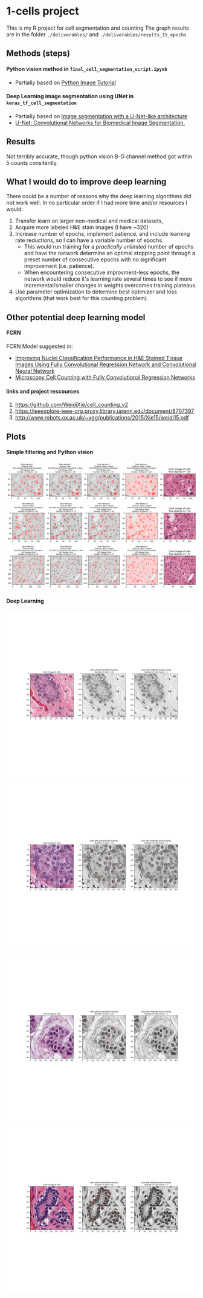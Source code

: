 # 1-cells project
This is my R project for cell segmentation and counting
The graph results are in the folder `./deliverables/` and `./deliverables/results_15_epochs`

## Methods (steps)
#### Python vision method in `final_cell_segmentation_script.ipynb`
* Partially based on [Python Image Tutorial](http://pythonvision.org/basic-tutorial/)

#### Deep Learning image segmentation using UNet in `keras_tf_cell_segmentation`
* Partially based on [Image segmentation with a U-Net-like architecture](https://keras.io/examples/vision/oxford_pets_image_segmentation/)
* [U-Net: Convolutional Networks for Biomedical Image Segmentation.](https://arxiv.org/abs/1505.04597)

## Results
 Not terribly accurate, though python vision B-G channel method got within 5 counts consitently.

## What I would do to improve deep learning 
There could be a number of reasons why the deep learning algorithms did not work well. In no particular order if I had more time and/or resources I would: 
1. Transfer learn on larger non-medical and medical datasets, 
1. Acquire more labeled H&E stain images (I have ~320)
1. Increase number of epochs, implement patience, and include learning rate reductions, so I can have a variable number of epochs.
    * This would run training for a *practically unlimited* number of epochs and have the network determine an optimal stopping point through a preset number of consecutive epochs with no significant improvement (i.e. patience).
    * When encountering consecutive improvment-less epochs, the network would reduce it's learning rate several times to see if more incremental/smaller changes in weights overcomes training plateaus. 
1. Use parameter optimization to determine best optimizer and loss algorithms (that work best for this counting problem).

## Other potential deep learning model
#### FCRN


FCRN Model suggested in:
* [Improving Nuclei Classification Performance in H&E Stained Tissue Images Using Fully Convolutional Regression Network and Convolutional Neural Network][id1]
* [Microscopy Cell Counting with Fully Convolutional Regression Networks][id2]

[github]: https://github.com/WeidiXie/cell_counting_v2 "GitHub WiediXie"
[id1]: https://ieeexplore-ieee-org.proxy.library.upenn.edu/document/8707397 
[id2]: http://www.robots.ox.ac.uk/~vgg/publications/2015/Xie15/weidi15.pdf

#### links and project rescources 
1. https://github.com/WeidiXie/cell_counting_v2
1. https://ieeexplore-ieee-org.proxy.library.upenn.edu/document/8707397 
1. http://www.robots.ox.ac.uk/~vgg/publications/2015/Xie15/weidi15.pdf

## Plots
#### Simple filtering and Python vision
![pic](./deliverables/python_vision/vision1.png)
![pic](./deliverables/python_vision/vision2.png)
![pic](./deliverables/python_vision/vision3.png)

#### Deep Learning
![pic](./deliverables/results_15_epochs/results_15_epochs_n0.png)
![pic](./deliverables/results_15_epochs/results_15_epochs_n1.png)
![pic](./deliverables/results_15_epochs/results_15_epochs_n2.png)
![pic](./deliverables/results_15_epochs/results_15_epochs_n3.png)
